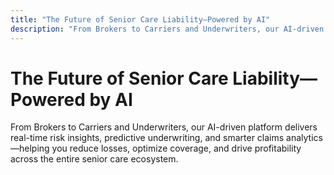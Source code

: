 ```yaml
---
title: "The Future of Senior Care Liability—Powered by AI"
description: "From Brokers to Carriers and Underwriters, our AI-driven platform delivers real-time risk insights, predictive underwriting, and smarter claims analytics—helping you reduce losses, optimize coverage, and drive profitability across the entire senior care ecosystem."
---
```


# The Future of Senior Care Liability—Powered by AI

From Brokers to Carriers and Underwriters, our AI-driven platform delivers real-time risk insights, predictive underwriting, and smarter claims analytics—helping you reduce losses, optimize coverage, and drive profitability across the entire senior care ecosystem.
